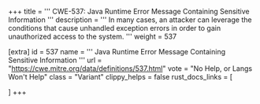 +++
title = '''
CWE-537: Java Runtime Error Message Containing Sensitive Information
'''
description	= '''
In many cases, an attacker can leverage the conditions that cause unhandled exception errors in order to gain unauthorized access to the system.
'''
weight = 537

[extra]
id = 537
name = '''
Java Runtime Error Message Containing Sensitive Information
'''
url = "https://cwe.mitre.org/data/definitions/537.html"
vote = "No Help, or Langs Won't Help"
class = "Variant"
clippy_helps = false
rust_docs_links = [
	
]
+++
